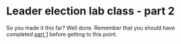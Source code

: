 # Leader election lab class - part 2

So you made it this far? Well done. Remember that you should have completed [part 1](https://github.com/jstanier/sussex-labclass-jobsubmission) before getting to this point.

